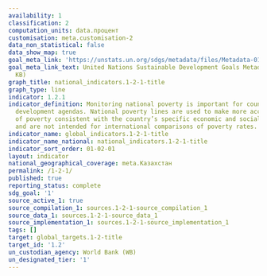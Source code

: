 ```yaml
---
availability: 1
classification: 2
computation_units: data.процент
customisation: meta.customisation-2
data_non_statistical: false
data_show_map: true
goal_meta_link: 'https://unstats.un.org/sdgs/metadata/files/Metadata-01-02-01.pdf '
goal_meta_link_text: United Nations Sustainable Development Goals Metadata (PDF 98.2
  KB)
graph_title: national_indicators.1-2-1-title
graph_type: line
indicator: 1.2.1
indicator_definition: Monitoring national poverty is important for country-specific
  development agendas. National poverty lines are used to make more accurate estimates
  of poverty consistent with the country’s specific economic and social circumstances,
  and are not intended for international comparisons of poverty rates.
indicator_name: global_indicators.1-2-1-title
indicator_name_national: national_indicators.1-2-1-title
indicator_sort_order: 01-02-01
layout: indicator
national_geographical_coverage: meta.Казахстан
permalink: /1-2-1/
published: true
reporting_status: complete
sdg_goal: '1'
source_active_1: true
source_compilation_1: sources.1-2-1-source_compilation_1
source_data_1: sources.1-2-1-source_data_1
source_implementation_1: sources.1-2-1-source_implementation_1
tags: []
target: global_targets.1-2-title
target_id: '1.2'
un_custodian_agency: World Bank (WB)
un_designated_tier: '1'
---
```

